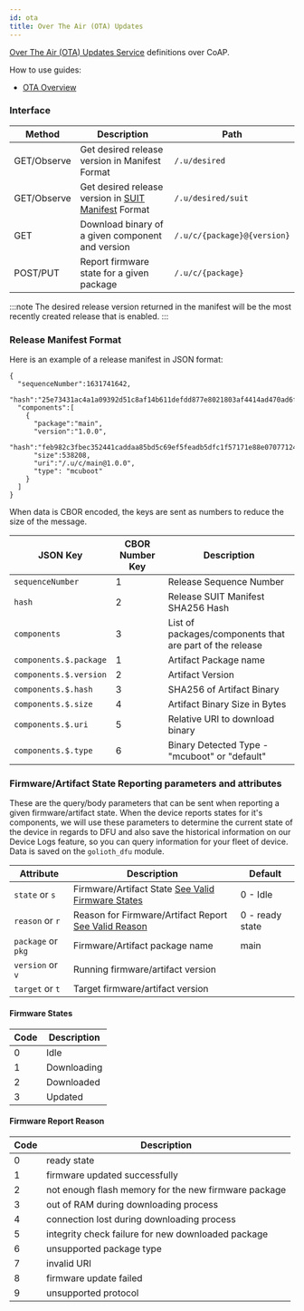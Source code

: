 ```yaml
---
id: ota
title: Over The Air (OTA) Updates
---
```


[Over The Air (OTA) Updates Service](/device-management/services/ota) definitions over CoAP.

How to use guides:

- [OTA Overview](/device-management/services/ota)

### Interface

| Method      | Description                                                                                                       | Path                        |
| ----------- | ----------------------------------------------------------------------------------------------------------------- | --------------------------- |
| GET/Observe | Get desired release version in Manifest Format                                                                    | `/.u/desired`               |
| GET/Observe | Get desired release version in [SUIT Manifest](https://datatracker.ietf.org/doc/draft-ietf-suit-manifest/) Format | `/.u/desired/suit`          |
| GET         | Download binary of a given component and version                                                                  | `/.u/c/{package}@{version}` |
| POST/PUT    | Report firmware state for a given package                                                                         | `/.u/c/{package}`           |

:::note
The desired release version returned in the manifest will be the most recently created release that is enabled.
:::

### Release Manifest Format

Here is an example of a release manifest in JSON format:

```
{
  "sequenceNumber":1631741642,
  "hash":"25e73431ac4a1a09392d51c8af14b611defdd877e8021803af4414ad470ad6fb",
  "components":[
    {
      "package":"main",
      "version":"1.0.0",
      "hash":"feb982c3fbec352441caddaa85bd5c69ef5feadb5dfc1f57171e88e070771241",
      "size":538208,
      "uri":"/.u/c/main@1.0.0",
      "type": "mcuboot"
    }
  ]
}
```

When data is CBOR encoded, the keys are sent as numbers to reduce the size of the message.

| JSON Key               | CBOR Number Key | Description                                              |
| ---------------------- | --------------- | -------------------------------------------------------- |
| `sequenceNumber`       | 1               | Release Sequence Number                                  |
| `hash`                 | 2               | Release SUIT Manifest SHA256 Hash                        |
| `components`           | 3               | List of packages/components that are part of the release |
| `components.$.package` | 1               | Artifact Package name                                    |
| `components.$.version` | 2               | Artifact Version                                         |
| `components.$.hash`    | 3               | SHA256 of Artifact Binary                                |
| `components.$.size`    | 4               | Artifact Binary Size in Bytes                            |
| `components.$.uri`     | 5               | Relative URI to download binary                          |
| `components.$.type`    | 6               | Binary Detected Type - "mcuboot" or "default"            |

### Firmware/Artifact State Reporting parameters and attributes

These are the query/body parameters that can be sent when reporting a given firmware/artifact state. When the device reports states for it's components, we will use these parameters to determine the current state of the device in regards to DFU and also save the historical information on our Device Logs feature, so you can query information for your fleet of device. Data is saved on the `golioth_dfu` module.

| Attribute          | Description                                                                     | Default         |
| ------------------ | ------------------------------------------------------------------------------- | --------------- |
| `state` or `s`     | Firmware/Artifact State [See Valid Firmware States](#firmware-states)           | 0 - Idle        |
| `reason` or `r`    | Reason for Firmware/Artifact Report [See Valid Reason](#firmware-report-reason) | 0 - ready state |
| `package` or `pkg` | Firmware/Artifact package name                                                  | main            |
| `version` or `v`   | Running firmware/artifact version                                               |                 |
| `target` or `t`    | Target firmware/artifact version                                                |                 |

#### Firmware States

| Code | Description |
| ---- | ----------- |
| 0    | Idle        |
| 1    | Downloading |
| 2    | Downloaded  |
| 3    | Updated     |

#### Firmware Report Reason

| Code | Description                                          |
| ---- | ---------------------------------------------------- |
| 0    | ready state                                          |
| 1    | firmware updated successfully                        |
| 2    | not enough flash memory for the new firmware package |
| 3    | out of RAM during downloading process                |
| 4    | connection lost during downloading process           |
| 5    | integrity check failure for new downloaded package   |
| 6    | unsupported package type                             |
| 7    | invalid URI                                          |
| 8    | firmware update failed                               |
| 9    | unsupported protocol                                 |
